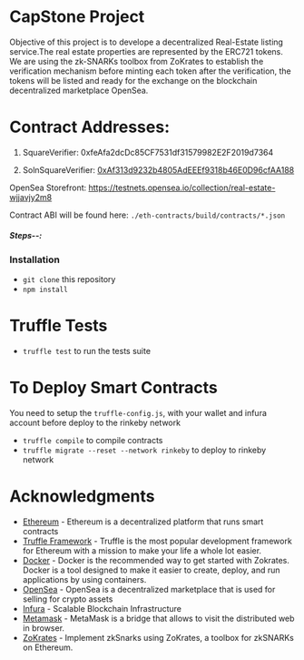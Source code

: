 # CapStone Project

Objective of this project is to develope a decentralized Real-Estate listing service.The real estate properties are represented by the ERC721 tokens. We are using the zk-SNARKs toolbox from ZoKrates to establish the verification mechanism before minting each token after the verification, the tokens will be listed and ready for the exchange on the blockchain decentralized marketplace OpenSea.

# Contract Addresses:
1. SquareVerifier: 0xfeAfa2dcDc85CF7531df31579982E2F2019d7364

2. SolnSquareVerifier: [0xAf313d9232b4805AdEEEf9318b46E0D96cfAA188](https://rinkeby.etherscan.io/address/0xAf313d9232b4805AdEEEf9318b46E0D96cfAA188)

OpenSea Storefront: https://testnets.opensea.io/collection/real-estate-wjjavjy2m8

Contract ABI will be found here: `./eth-contracts/build/contracts/*.json`

##### Steps--:
### Installation

- `git clone` this repository
- `npm install`

# Truffle Tests

- `truffle test` to run the tests suite

# To Deploy Smart Contracts
You need to setup the `truffle-config.js`, with your wallet and infura account before deploy to the rinkeby network

- `truffle compile` to compile contracts
- `truffle migrate --reset --network rinkeby` to deploy to rinkeby network


# Acknowledgments

* [Ethereum](https://www.ethereum.org/) - Ethereum is a decentralized platform that runs smart contracts
* [Truffle Framework](http://truffleframework.com/) - Truffle is the most popular development framework for Ethereum with a mission to make your life a whole lot easier.
* [Docker](https://docs.docker.com/install/) - Docker is the recommended way to get started with Zokrates. Docker is a tool designed to make it easier to create, deploy, and run applications by using containers.
* [OpenSea](https://docs.opensea.io/docs) - OpenSea is a decentralized marketplace that is used for selling for crypto assets
* [Infura](https://infura.io/) - Scalable Blockchain Infrastructure
* [Metamask](https://metamask.io/) - MetaMask is a bridge that allows to visit the distributed web in browser.
* [ZoKrates](https://github.com/Zokrates/ZoKrates) - Implement zkSnarks using ZoKrates, a toolbox for zkSNARKs on Ethereum.